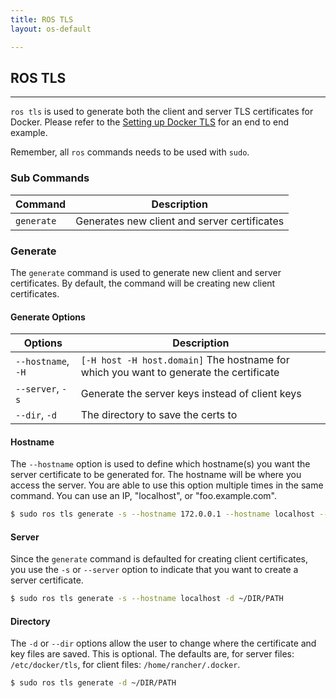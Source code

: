 ```yaml
---
title: ROS TLS
layout: os-default

---
```


## ROS TLS
---

`ros tls` is used to generate both the client and server TLS certificates for Docker. Please refer to the [Setting up Docker TLS]({{site.baseurl}}/os/configuration/setting-up-docker-tls/) for an end to end example.

Remember, all `ros` commands needs to be used with `sudo`. 


### Sub Commands

| Command  | Description                              |
|----------|------------------------------------------|
| `generate` | Generates new client and server certificates |

### Generate

The `generate` command is used to generate new client and server certificates. By default, the command will be creating new client certificates.

#### Generate Options

| Options  | Description                              |
|----------|------------------------------------------|
|`--hostname`, `-H`	| `[-H host -H host.domain]` The hostname for which you want to generate the certificate|
|`--server`, `-s`					|	Generate the server keys instead of client keys|
|`--dir`, `-d` |			The directory to save the certs to|


#### Hostname

The `--hostname` option is used to define which hostname(s) you want the server certificate to be generated for. The hostname will be where you access the server. You are able to use this option multiple times in the same command. You can use an IP, "localhost", or "foo.example.com". 

```bash
$ sudo ros tls generate -s --hostname 172.0.0.1 --hostname localhost --hostname foo.example.com -d ~/DIR/PATH
```

#### Server

Since the `generate` command is defaulted for creating client certificates, you use the `-s` or `--server` option to indicate that you want to create a server certificate.


```bash
$ sudo ros tls generate -s --hostname localhost -d ~/DIR/PATH
```

#### Directory

The `-d` or `--dir` options allow the user to change where the certificate and key files are saved. This is optional. The defaults are, for server files: `/etc/docker/tls`, for client files: `/home/rancher/.docker`.

```bash
$ sudo ros tls generate -d ~/DIR/PATH
```
